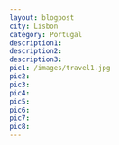 ```yaml
---
layout: blogpost
city: Lisbon
category: Portugal
description1:
description2:
description3:
pic1: /images/travel1.jpg
pic2:
pic3:
pic4:
pic5:
pic6:
pic7:
pic8:
---
```

